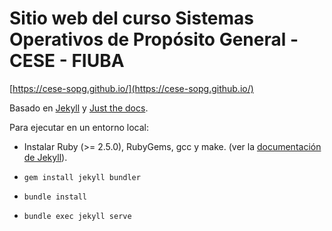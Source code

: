 # Sitio web del curso Sistemas Operativos de Propósito General - CESE - FIUBA

[https://cese-sopg.github.io/](https://cese-sopg.github.io/)

Basado en [Jekyll](https://jekyllrb.com/) y [Just the
docs](https://github.com/just-the-docs/just-the-docs).

Para ejecutar en un entorno local:

* Instalar Ruby (>= 2.5.0), RubyGems, gcc y make. (ver la [documentación de
  Jekyll](https://jekyllrb.com/docs/installation/)).

* `gem install jekyll bundler`

* `bundle install`

* `bundle exec jekyll serve`
